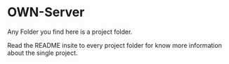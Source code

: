 OWN-Server
==========
Any Folder you find here is a project folder.

Read the README insite to every project folder for know more information about the single project.
